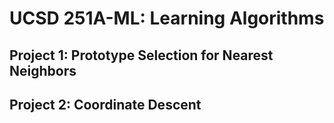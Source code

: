 # UCSD 251A-ML: Learning Algorithms

## Project 1: Prototype Selection for Nearest Neighbors
## Project 2: Coordinate Descent
